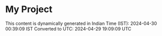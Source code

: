 # My Project

This content is dynamically generated in Indian Time (IST): 2024-04-30 00:39:09 IST
Converted to UTC: 2024-04-29 19:09:09 UTC
